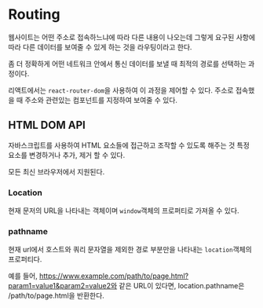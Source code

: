 # Routing

웹사이트는 어떤 주소로 접속하느냐에 따라 다른 내용이 나오는데
그렇게 요구된 사항에 따라 다른 데이터를 보여줄 수 있게 하는 것을 라우팅이라고 한다.

좀 더 정확하게 어떤 네트워크 안에서 통신 데이터를 보낼 때 최적의 경로를 선택하는 과정이다.

리액트에서는 `react-router-dom`을 사용하여 이 과정을 제어할 수 있다.
주소로 접속했을 때 주소와 관련있는 컴포넌트를 지정하여 보여줄 수 있다.

## HTML DOM API

자바스크립트를 사용하여 HTML 요소들에 접근하고 조작할 수 있도록 해주는 것
특정 요소를 변경하거나 추가, 제거 할 수 있다.

모든 최신 브라우저에서 지원된다.

### Location

현재 문저의 URL을 나타내는 객체이며 `window`객체의 프로퍼티로 가져올 수 있다.

### pathname

현재 url에서 호스트와 쿼리 문자열을 제외한 경로 부분만을 나타내는 `location`객체의 프로퍼티다.

예를 들어,
https://www.example.com/path/to/page.html?param1=value1&param2=value2와 
같은 URL이 있다면, location.pathname은 /path/to/page.html을 반환한다.
